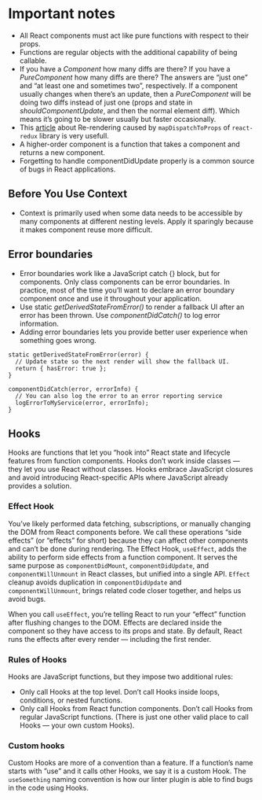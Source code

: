 # Important notes

- All React components must act like pure functions with respect to their props.
- Functions are regular objects with the additional capability of being callable.
- If you have a _Component_ how many diffs are there? If you have a _PureComponent_ how many diffs are there? The answers are “just one” and “at least one and sometimes two”, respectively. If a component usually changes when there’s an update, then a _PureComponent_ will be doing two diffs instead of just one (props and state in _shouldComponentUpdate_, and then the normal element diff). Which means it’s going to be slower usually but faster occasionally.
- This [article](https://spin.atomicobject.com/2018/04/02/redux-rerendering/) about Re-rendering caused by `mapDispatchToProps` of `react-redux` library is very usefull.
- A higher-order component is a function that takes a component and returns a new component.
- Forgetting to handle componentDidUpdate properly is a common source of bugs in React applications.

## Before You Use Context

- Context is primarily used when some data needs to be accessible by many components at different nesting levels. Apply it sparingly because it makes component reuse more difficult.

## Error boundaries

- Error boundaries work like a JavaScript catch {} block, but for components. Only class components can be error boundaries. In practice, most of the time you’ll want to declare an error boundary component once and use it throughout your application.
- Use static _getDerivedStateFromError()_ to render a fallback UI after an error has been thrown. Use _componentDidCatch()_ to log error information.
- Adding error boundaries lets you provide better user experience when something goes wrong.

```
static getDerivedStateFromError(error) {
  // Update state so the next render will show the fallback UI.
  return { hasError: true };
}

componentDidCatch(error, errorInfo) {
  // You can also log the error to an error reporting service
  logErrorToMyService(error, errorInfo);
}
```

## Hooks

Hooks are functions that let you “hook into” React state and lifecycle features from function components. Hooks don’t work inside classes — they let you use React without classes.
Hooks embrace JavaScript closures and avoid introducing React-specific APIs where JavaScript already provides a solution.

### Effect Hook

You’ve likely performed data fetching, subscriptions, or manually changing the DOM from React components before. We call these operations “side effects” (or “effects” for short) because they can affect other components and can’t be done during rendering.
The Effect Hook, `useEffect`, adds the ability to perform side effects from a function component. It serves the same purpose as `componentDidMount`, `componentDidUpdate`, and `componentWillUnmount` in React classes, but unified into a single API.
`Effect` cleanup avoids duplication in `componentDidUpdate` and `componentWillUnmount`, brings related code closer together, and helps us avoid bugs.

When you call `useEffect`, you’re telling React to run your “effect” function after flushing changes to the DOM. Effects are declared inside the component so they have access to its props and state. By default, React runs the effects after every render — including the first render.

### Rules of Hooks

Hooks are JavaScript functions, but they impose two additional rules:

- Only call Hooks at the top level. Don’t call Hooks inside loops, conditions, or nested functions.
- Only call Hooks from React function components. Don’t call Hooks from regular JavaScript functions. (There is just one other valid place to call Hooks — your own custom Hooks).

### Custom hooks

Custom Hooks are more of a convention than a feature. If a function’s name starts with ”use” and it calls other Hooks, we say it is a custom Hook. The `useSomething` naming convention is how our linter plugin is able to find bugs in the code using Hooks.

